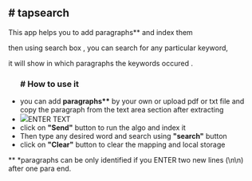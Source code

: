 <h2># tapsearch</h2>

  This app helps you to add paragraphs** and index them

  then using search box , you can search for any particular keyword,

  it will show in which paragraphs the keywords occured .

<ul>
 <h3> # How to use it </h3> 

  <li> you can add <strong>paragraphs**</strong> by your own or upload pdf or txt file and copy the paragraph
      from the text area section after extracting</li>
    
   <li><img src = "https://imgur.com/wEv28SN">ENTER TEXT</li>
    
  <li>click on <strong>"Send"</strong> button to run the algo and index it</li>

  <li>Then type any desired word and search using <strong>"search"</strong> button</li>

  <li>click on <strong>"Clear"</strong> button to clear the mapping and local storage</li>
</ul>
**
*paragraphs can be only identified if you ENTER two new lines (\n\n) after one para end.
